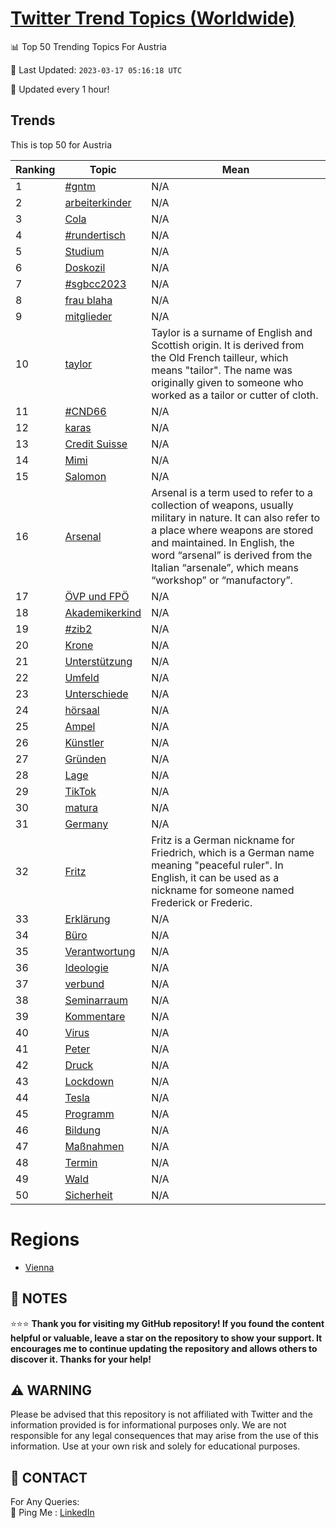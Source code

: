 [Twitter Trend Topics (Worldwide)](https://github.com/ErcinDedeoglu/Twitter-Trend-Topics)
==========


📊 Top 50 Trending Topics For Austria

📆 Last Updated: `2023-03-17 05:16:18 UTC`

🔧 Updated every 1 hour!


## Trends

This is top 50 for Austria

| Ranking | Topic | Mean |
| ------- | ------------ | ------------ |
| 1 | [#gntm](http://twitter.com/search?q=%23gntm) | N/A |
| 2 | [arbeiterkinder](http://twitter.com/search?q=arbeiterkinder) | N/A |
| 3 | [Cola](http://twitter.com/search?q=Cola) | N/A |
| 4 | [#rundertisch](http://twitter.com/search?q=%23rundertisch) | N/A |
| 5 | [Studium](http://twitter.com/search?q=Studium) | N/A |
| 6 | [Doskozil](http://twitter.com/search?q=Doskozil) | N/A |
| 7 | [#sgbcc2023](http://twitter.com/search?q=%23sgbcc2023) | N/A |
| 8 | [frau blaha](http://twitter.com/search?q=frau+blaha) | N/A |
| 9 | [mitglieder](http://twitter.com/search?q=mitglieder) | N/A |
| 10 | [taylor](http://twitter.com/search?q=taylor) | Taylor is a surname of English and Scottish origin. It is derived from the Old French tailleur, which means "tailor". The name was originally given to someone who worked as a tailor or cutter of cloth. |
| 11 | [#CND66](http://twitter.com/search?q=%23CND66) | N/A |
| 12 | [karas](http://twitter.com/search?q=karas) | N/A |
| 13 | [Credit Suisse](http://twitter.com/search?q=Credit+Suisse) | N/A |
| 14 | [Mimi](http://twitter.com/search?q=Mimi) | N/A |
| 15 | [Salomon](http://twitter.com/search?q=Salomon) | N/A |
| 16 | [Arsenal](http://twitter.com/search?q=Arsenal) | Arsenal is a term used to refer to a collection of weapons, usually military in nature. It can also refer to a place where weapons are stored and maintained. In English, the word “arsenal” is derived from the Italian “arsenale”, which means “workshop” or “manufactory”. |
| 17 | [ÖVP und FPÖ](http://twitter.com/search?q=%c3%96VP+und+FP%c3%96) | N/A |
| 18 | [Akademikerkind](http://twitter.com/search?q=Akademikerkind) | N/A |
| 19 | [#zib2](http://twitter.com/search?q=%23zib2) | N/A |
| 20 | [Krone](http://twitter.com/search?q=Krone) | N/A |
| 21 | [Unterstützung](http://twitter.com/search?q=Unterst%c3%bctzung) | N/A |
| 22 | [Umfeld](http://twitter.com/search?q=Umfeld) | N/A |
| 23 | [Unterschiede](http://twitter.com/search?q=Unterschiede) | N/A |
| 24 | [hörsaal](http://twitter.com/search?q=h%c3%b6rsaal) | N/A |
| 25 | [Ampel](http://twitter.com/search?q=Ampel) | N/A |
| 26 | [Künstler](http://twitter.com/search?q=K%c3%bcnstler) | N/A |
| 27 | [Gründen](http://twitter.com/search?q=Gr%c3%bcnden) | N/A |
| 28 | [Lage](http://twitter.com/search?q=Lage) | N/A |
| 29 | [TikTok](http://twitter.com/search?q=TikTok) | N/A |
| 30 | [matura](http://twitter.com/search?q=matura) | N/A |
| 31 | [Germany](http://twitter.com/search?q=Germany) | N/A |
| 32 | [Fritz](http://twitter.com/search?q=Fritz) | Fritz is a German nickname for Friedrich, which is a German name meaning "peaceful ruler". In English, it can be used as a nickname for someone named Frederick or Frederic. |
| 33 | [Erklärung](http://twitter.com/search?q=Erkl%c3%a4rung) | N/A |
| 34 | [Büro](http://twitter.com/search?q=B%c3%bcro) | N/A |
| 35 | [Verantwortung](http://twitter.com/search?q=Verantwortung) | N/A |
| 36 | [Ideologie](http://twitter.com/search?q=Ideologie) | N/A |
| 37 | [verbund](http://twitter.com/search?q=verbund) | N/A |
| 38 | [Seminarraum](http://twitter.com/search?q=Seminarraum) | N/A |
| 39 | [Kommentare](http://twitter.com/search?q=Kommentare) | N/A |
| 40 | [Virus](http://twitter.com/search?q=Virus) | N/A |
| 41 | [Peter](http://twitter.com/search?q=Peter) | N/A |
| 42 | [Druck](http://twitter.com/search?q=Druck) | N/A |
| 43 | [Lockdown](http://twitter.com/search?q=Lockdown) | N/A |
| 44 | [Tesla](http://twitter.com/search?q=Tesla) | N/A |
| 45 | [Programm](http://twitter.com/search?q=Programm) | N/A |
| 46 | [Bildung](http://twitter.com/search?q=Bildung) | N/A |
| 47 | [Maßnahmen](http://twitter.com/search?q=Ma%c3%9fnahmen) | N/A |
| 48 | [Termin](http://twitter.com/search?q=Termin) | N/A |
| 49 | [Wald](http://twitter.com/search?q=Wald) | N/A |
| 50 | [Sicherheit](http://twitter.com/search?q=Sicherheit) | N/A |



# Regions

* [Vienna](</Austria/Vienna.md>)



## 📝 NOTES

⭐⭐⭐ **Thank you for visiting my GitHub repository! If you found the content helpful or valuable, leave a star on the repository to show your support. It encourages me to continue updating the repository and allows others to discover it. Thanks for your help!**


## ⚠️ WARNING

Please be advised that this repository is not affiliated with Twitter and the information provided is for informational purposes only. We are not responsible for any legal consequences that may arise from the use of this information. Use at your own risk and solely for educational purposes.


## 📨 CONTACT

 For Any Queries:  
            🏓 Ping Me : [LinkedIn](https://www.linkedin.com/in/ercindedeoglu/)
